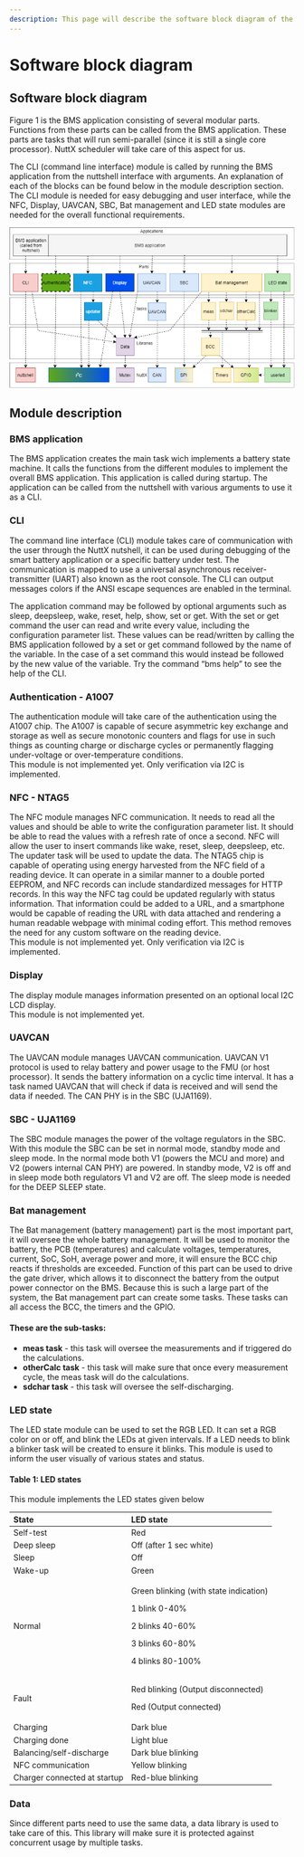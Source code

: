 ```yaml
---
description: This page will describe the software block diagram of the nuttx example
---
```


# Software block diagram

## Software block diagram

Figure 1 is the BMS application consisting of several modular parts. Functions from these parts can be called from the BMS application. These parts are tasks that will run semi-parallel \(since it is still a single core processor\). NuttX scheduler will take care of this aspect for us. 

The CLI \(command line interface\) module is called by running the BMS application from the nuttshell interface with arguments. An explanation of each of the blocks can be found below in the module description section. The CLI module is needed for easy debugging and user interface, while the NFC, Display, UAVCAN, SBC, Bat management and LED state modules are needed for the overall functional requirements.

![Figure 1: Software block diagram](../.gitbook/assets/bms-firmware-application-architecture.png)

## Module description

### **BMS application**

The BMS application creates the main task wich implements a battery state machine. It calls the functions from the different modules to implement the overall BMS application. This application is called during startup. The application can be called from the nuttshell with various arguments to use it as a CLI.

### **CLI**

The command line interface \(CLI\) module takes care of communication with the user through the NuttX nutshell, it can be used during debugging of the smart battery application or a specific battery under test. The communication is mapped to use a universal asynchronous receiver-transmitter \(UART\) also known as the root console. The CLI can output messages colors if the ANSI escape sequences are enabled in the terminal.

The application command may be followed by optional arguments such as sleep, deepsleep, wake, reset, help, show, set or get. With the set or get command the user can read and write every value, including the configuration parameter list. These values can be read/written by calling the BMS application followed by a set or get command followed by the name of the variable. In the case of a set command this would instead be followed by the new value of the variable. Try the command “bms help” to see the help of the CLI.

### **Authentication - A1007**

The authentication module will take care of the authentication using the A1007 chip. The A1007 is capable of secure asymmetric key exchange and storage as well as secure monotonic counters and flags for use in such things as counting charge or discharge cycles or permanently flagging under-voltage or over-temperature conditions.  
This module is not implemented yet. Only verification via I2C is implemented.

### **NFC - NTAG5**

The NFC module manages NFC communication. It needs to read all the values and should be able to write the configuration parameter list. It should be able to read the values with a refresh rate of once a second. NFC will allow the user to insert commands like wake, reset, sleep, deepsleep, etc. The updater task will be used to update the data. The NTAG5 chip is capable of operating using energy harvested from the NFC field of a reading device. It can operate in a similar manner to a double ported EEPROM, and NFC records can include standardized messages for HTTP records. In this way the NFC tag could be updated regularly with status information. That information could be added to a URL, and a smartphone would be capable of reading the URL with data attached and rendering a human readable webpage with minimal coding effort. This method removes the need for any custom software on the reading device.  
This module is not implemented yet. Only verification via I2C is implemented.

### **Display**

The display module manages information presented on an optional local I2C LCD display.   
This module is not implemented yet.

### **UAVCAN**

The UAVCAN module manages UAVCAN communication. UAVCAN V1 protocol is used to relay battery and power usage to the FMU \(or host processor\). It sends the battery information on a cyclic time interval.   It has a task named UAVCAN that will check if data is received and will send the data if needed. The CAN PHY is in the SBC \(UJA1169\).

### SBC - UJA1169

The SBC module manages the power of the voltage regulators in the SBC. With this module the SBC can be set in normal mode, standby mode and sleep mode. In the normal mode both V1 \(powers the MCU and more\) and V2 \(powers internal CAN PHY\) are powered. In standby mode, V2 is off and in sleep mode both regulators V1 and V2 are off. The sleep mode is needed for the DEEP SLEEP state.

### **Bat management**

The Bat management \(battery management\) part is the most important part, it will oversee the whole battery management. It will be used to monitor the battery, the PCB \(temperatures\) and calculate voltages, temperatures, current, SoC, SoH, average power and more, it will ensure the BCC chip reacts if thresholds are exceeded. Function of this part can be used to drive the gate driver, which allows it to disconnect the battery from the output power connector on the BMS. Because this is such a large part of the system, the Bat management part can create some tasks. These tasks can all access the BCC, the timers and the GPIO. 

#### These are the sub-tasks:

* **meas task** -  this task will oversee the measurements and if triggered do the calculations. 
* **otherCalc task** - this task will make sure that once every measurement cycle, the meas task will do the calculations.
* **sdchar task** - this task will oversee the self-discharging.

### **LED state**

The LED state module can be used to set the RGB LED. It can set a RGB color on or off, and blink the LEDs at given intervals. If a LED needs to blink a blinker task will be created to ensure it blinks. This module is used to inform the user visually of various states and status.

#### Table 1: LED states

This module implements the LED states given below

<table>
  <thead>
    <tr>
      <th style="text-align:left">State</th>
      <th style="text-align:left">LED state</th>
    </tr>
  </thead>
  <tbody>
    <tr>
      <td style="text-align:left">Self-test</td>
      <td style="text-align:left">Red</td>
    </tr>
    <tr>
      <td style="text-align:left">Deep sleep</td>
      <td style="text-align:left">Off (after 1 sec white)</td>
    </tr>
    <tr>
      <td style="text-align:left">Sleep</td>
      <td style="text-align:left">Off</td>
    </tr>
    <tr>
      <td style="text-align:left">Wake-up</td>
      <td style="text-align:left">Green</td>
    </tr>
    <tr>
      <td style="text-align:left">Normal</td>
      <td style="text-align:left">
        <p>Green blinking (with state indication)</p>
        <p>1 blink 0-40%</p>
        <p>2 blinks 40-60%</p>
        <p>3 blinks 60-80%</p>
        <p>4 blinks 80-100%</p>
      </td>
    </tr>
    <tr>
      <td style="text-align:left">Fault</td>
      <td style="text-align:left">
        <p>Red blinking (Output disconnected)</p>
        <p>Red (Output connected)</p>
      </td>
    </tr>
    <tr>
      <td style="text-align:left">Charging</td>
      <td style="text-align:left">Dark blue</td>
    </tr>
    <tr>
      <td style="text-align:left">Charging done</td>
      <td style="text-align:left">Light blue</td>
    </tr>
    <tr>
      <td style="text-align:left">Balancing/self-discharge</td>
      <td style="text-align:left">Dark blue blinking</td>
    </tr>
    <tr>
      <td style="text-align:left">NFC communication</td>
      <td style="text-align:left">Yellow blinking</td>
    </tr>
    <tr>
      <td style="text-align:left">Charger connected at startup</td>
      <td style="text-align:left">Red-blue blinking</td>
    </tr>
  </tbody>
</table>

### **Data**

Since different parts need to use the same data, a data library is used to take care of this. This library will make sure it is protected against concurrent usage by multiple tasks.

